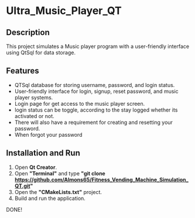 # Ultra_Music_Player_QT

## Description

This project simulates a Music player program with a user-friendly interface using QtSql for data storage.

## Features
- QTSql database for storing username, password, and login status.
- User-friendly interface for login, signup, reset password, and music player systems.
- Login page for get access to the music player screen.
- login status can be toggle, according to the stay logged whether its activated or not.
- There will also have a requirement for creating and resetting your password.
- When forgot your password 


## Installation and Run
1. Open **Qt Creator**.
2. Open **"Terminal"** and type **"git clone https://github.com/Almons65/Fitness_Vending_Machine_Simulation_QT.git"**
3. Open the **"CMakeLists.txt"** project.
4. Build and run the application.


DONE!

